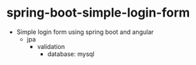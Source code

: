 # spring-boot-simple-login-form
+ Simple login form using spring boot and angular 
  + jpa
    + validation
      + database: mysql
